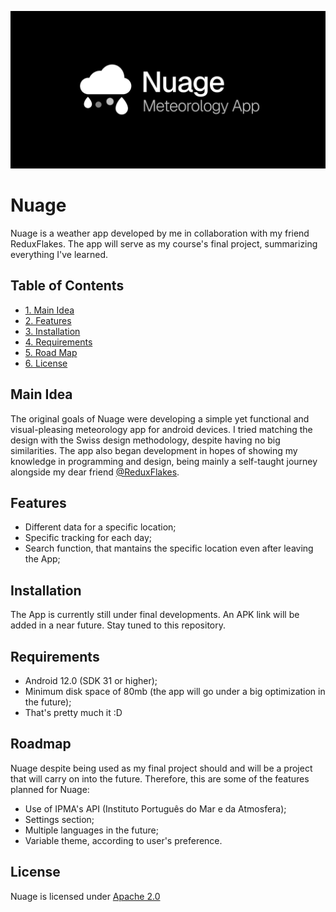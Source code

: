 <p align="center"> 
<img src="banner.png" width="700"> 
</p>

# Nuage

Nuage is a weather app developed by me in collaboration with my friend ReduxFlakes. The app will serve as my course's final project, summarizing everything I've learned.

## Table of Contents

- [1. Main Idea](#1-MainIdea)
- [2. Features](#2-Features)
- [3. Installation](#3-Installation)
- [4. Requirements](#4-Requirements)
- [5. Road Map](#5-Roadmap)
- [6. License](#6-License)

## Main Idea

The original goals of Nuage were developing a simple yet functional and visual-pleasing meteorology app for android devices. I tried matching the design with the Swiss design methodology, despite having no big similarities. The app also began development in hopes of showing my knowledge in programming and design, being mainly a self-taught journey alongside my dear friend [@ReduxFlakes](https://github.com/ReduxFlakes).

## Features

- Different data for a specific location;
- Specific tracking for each day;
- Search function, that mantains the specific location even after leaving the App;

## Installation 

The App is currently still under final developments. An APK link will be added in a near future. Stay tuned to this repository.

## Requirements

- Android 12.0 (SDK 31 or higher);
- Minimum disk space of 80mb (the app will go under a big optimization in the future);
- That's pretty much it :D

## Roadmap

Nuage despite being used as my final project should and will be a project that will carry on into the future. Therefore, this are some of the features planned for Nuage:

- Use of IPMA's API (Instituto Português do Mar e da Atmosfera);
- Settings section;
- Multiple languages in the future;
- Variable theme, according to user's preference.

## License

Nuage is licensed under [Apache 2.0](https://www.apache.org/licenses/LICENSE-2.0)

